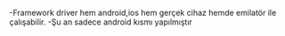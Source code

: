 -Framework driver hem android,ios hem gerçek cihaz hemde emilatör ile çalışabilir.
-Şu an sadece android kısmı yapılmıştır
